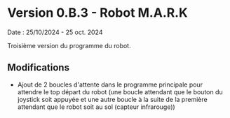 # Version 0.B.3 - Robot M.A.R.K

Date : 25/10/2024 - 25 oct. 2024<br />

Troisième version du programme du robot.

## Modifications

- Ajout de 2 boucles d'attente dans le programme principale pour attendre le top départ du robot (une boucle attendant que le bouton du joystick soit appuyée et une autre boucle à la suite de la première attendant que le robot soit au sol (capteur infrarouge))
